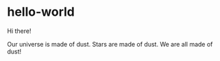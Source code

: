 # hello-world
Hi there!

Our universe is made of dust. Stars are made of dust. We are all made of dust!
